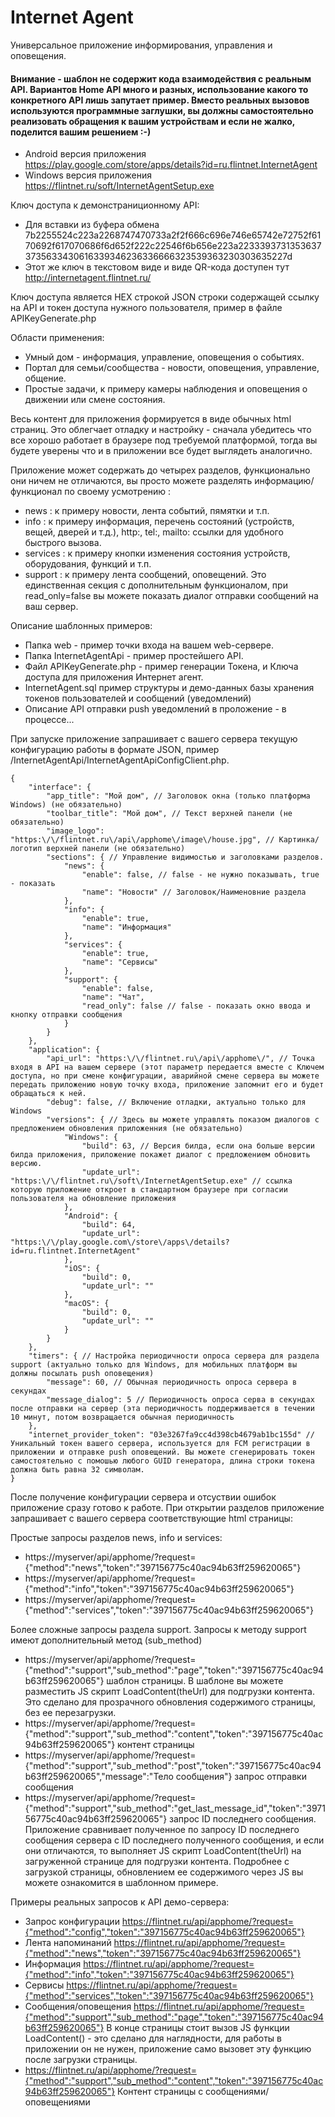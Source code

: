 # Internet Agent
Универсальное приложение информирования, управления и оповещения.

#### Внимание - шаблон не содержит кода взаимодействия с реальным API. Вариантов Home API много и разных, использование какого то конкретного API лишь запутает пример. Вместо реальных вызовов используются программные заглушки, вы должны самостоятельно реализовать обращения к вашим устройствам и если не жалко, поделится вашим решением :-)

- Android версия приложения https://play.google.com/store/apps/details?id=ru.flintnet.InternetAgent
- Windows версия приложения https://flintnet.ru/soft/InternetAgentSetup.exe

Ключ доступа к демонстраниционному API: 
- Для вставки из буфера обмена 7b2255524c223a2268747470733a2f2f666c696e746e65742e72752f6170692f617070686f6d652f222c22546f6b656e223a22333937313536373735633430616339346236336666323539363230303635227d
- Этот же ключ в текстовом виде и виде QR-кода доступен тут http://internetagent.flintnet.ru/

Ключ доступа является HEX строкой JSON строки содержащей ссылку на API и токен доступа нужного пользователя, пример в файле APIKeyGenerate.php 

Области применения:
- Умный дом - информация, управление, оповещения о событиях.
- Портал для семьи/сообщества - новости, оповещения, управление, общение.
- Простые задачи, к примеру камеры наблюдения и оповещения о движении или смене состояния.

Весь контент для приложения формируется в виде обычных html страниц. Это облегчает отладку и настройку - сначала убедитесь что все хорошо работает в браузере под требуемой платформой, тогда вы будете уверены что и в приложении все будет выглядеть аналогично.

Приложение может содержать до четырех разделов, функционально они ничем не отличаются, вы просто можете разделять информацию/функционал по своему усмотрению :
- news : к примеру новости, лента событий, пямятки и т.п.
- info : к примеру информация, перечень состояний (устройств, вещей, дверей и т.д.), http:, tel:, mailto: ссылки для удобного быстрого вызова.
- services : к примеру кнопки изменения состояния устройств, оборудования, функций и т.п. 
- support : к примеру лента сообщений, оповещений. Это единственная секция с дополнительным функционалом, при read_only=false вы можете показать диалог отправки сообщений на ваш сервер.

Описание шаблонных примеров:
- Папка web - пример точки входа на вашем web-сервере.
- Папка InternetAgentApi - пример простейшего API. 
- Файл APIKeyGenerate.php - пример генерации Токена, и Ключа доступа для приложения Интернет агент.
- InternetAgent.sql пример структуры и демо-данных базы хранения токенов пользователей и сообщений (уведомлений)
- Описание API отправки push уведомлений в проложение - в процессе...

При запуске приложение запрашивает с вашего сервера текущую конфигурацию работы в формате JSON, пример /InternetAgentApi/InternetAgentApiConfigClient.php. 
```
{
    "interface": {
        "app_title": "Мой дом", // Заголовок окна (только платформа Windows) (не обязательно)
        "toolbar_title": "Мой дом", // Текст верхней панели (не обязательно)
        "image_logo": "https:\/\/flintnet.ru\/api\/apphome\/image\/house.jpg", // Картинка/логотип верхней панели (не обязательно)
        "sections": { // Управление видимостью и заголовками разделов.
            "news": {
                "enable": false, // false - не нужно показывать, true  - показать
                "name": "Новости" // Заголовок/Наименовние раздела
            },
            "info": {
                "enable": true,
                "name": "Информация"
            },
            "services": {
                "enable": true,
                "name": "Сервисы"
            },
            "support": {
                "enable": false,
                "name": "Чат",
                "read_only": false // false - показать окно ввода и кнопку отправки сообщения
            }
        }
    },
    "application": {
        "api_url": "https:\/\/flintnet.ru\/api\/apphome\/", // Точка входя в API на вашем сервере (этот параметр передается вместе с Ключем доступа, но при смене конфигурации, аварийной смене сервера вы можете передать приложению новую точку входа, приложение запомнит его и будет обращаться к ней.
        "debug": false, // Включение отладки, актуально только для Windows
        "versions": { // Здесь вы можете управлять показом диалогов с предложением обновления приложенния (не обязательно)
            "Windows": {
                "build": 63, // Версия билда, если она больше версии билда приложения, приложение покажет диалог с предложением обновить версию.
                "update_url": "https:\/\/flintnet.ru\/soft\/InternetAgentSetup.exe" // ссылка которую приложение откроет в стандартном браузере при согласии пользователя на обновление приложения
            },
            "Android": {
                "build": 64,
                "update_url": "https:\/\/play.google.com\/store\/apps\/details?id=ru.flintnet.InternetAgent"
            },
            "iOS": {
                "build": 0,
                "update_url": ""
            },
            "macOS": {
                "build": 0,
                "update_url": ""
            }
        }
    },
    "timers": { // Настройка периодичности опроса сервера для раздела support (актуально только для Windows, для мобильных платформ вы должны посылать push оповещения)
        "message": 60, // Обычная периодичность опроса сервера в секундах
        "message_dialog": 5 // Периодичность опроса серва в секундах после отправки на сервер (эта периодичность поддерживается в течении 10 минут, потом возвращается обычная периодичность
    },
    "internet_provider_token": "03e3267fa9cc4d398cb4679ab1bc155d" // Уникальный токен вашего сервера, используется для FCM регистрации в приложении и отправке push оповещений. Вы можете сгенерировать токен самостоятельно с помошью любого GUID генератора, длина строки токена должна быть равна 32 символам.
}
```
После получение конфигурации сервера и отсуствии ошибок приложение сразу готово к работе. При открытии разделов приложение запрашивает с вашего сервера соответствующие html страницы:

Простые запросы разделов news, info и services:
- https://myserver/api/apphome/?request={"method":"news","token":"397156775c40ac94b63ff259620065"}
- https://myserver/api/apphome/?request={"method":"info","token":"397156775c40ac94b63ff259620065"}
- https://myserver/api/apphome/?request={"method":"services","token":"397156775c40ac94b63ff259620065"}

Более сложные запросы раздела support. Запросы к методу support имеют дополнительный метод (sub_method)
- https://myserver/api/apphome/?request={"method":"support","sub_method":"page","token":"397156775c40ac94b63ff259620065"} шаблон страницы. В шаблоне вы можете разместить JS скрипт LoadContent(theUrl) для подгрузки контента. Это сделано для прозрачного обновления содержимого страницы, без ее перезагрузки. 
- https://myserver/api/apphome/?request={"method":"support","sub_method":"content","token":"397156775c40ac94b63ff259620065"} контент страницы
- https://myserver/api/apphome/?request={"method":"support","sub_method":"post","token":"397156775c40ac94b63ff259620065","message":"Тело сообщения"} запрос отправки сообщения
- https://myserver/api/apphome/?request={"method":"support","sub_method":"get_last_message_id","token":"397156775c40ac94b63ff259620065"} запрос ID последнего сообщения. Приложение сравнивает полученное по запросу ID последнего сообщения сервера с ID последнего полученного сообщения, и если они отличаются, то выполняет JS скрипт LoadContent(theUrl) на загруженной странице для подгрузки контента. 
Подробнее с загрузкой страницы, обновлением ее содержимого через JS вы можете ознакомится в шаблонном примере. 


Примеры реальных запросов к API демо-сервера:
- Запрос конфигурации https://flintnet.ru/api/apphome/?request={"method":"config","token":"397156775c40ac94b63ff259620065"}
- Лента напоминаний https://flintnet.ru/api/apphome/?request={"method":"news","token":"397156775c40ac94b63ff259620065"}
- Информация https://flintnet.ru/api/apphome/?request={"method":"info","token":"397156775c40ac94b63ff259620065"}
- Сервисы https://flintnet.ru/api/apphome/?request={"method":"services","token":"397156775c40ac94b63ff259620065"}
- Сообщения/оповещения https://flintnet.ru/api/apphome/?request={"method":"support","sub_method":"page","token":"397156775c40ac94b63ff259620065"} В конце страницы стоит вызов JS функции LoadContent() - это сделано для наглядности, для работы в приложении он не нужен, приложение само вызовет эту функцию после загрузки страницы.
- https://flintnet.ru/api/apphome/?request={"method":"support","sub_method":"content","token":"397156775c40ac94b63ff259620065"} Контент страницы с сообщениями/оповещениями
